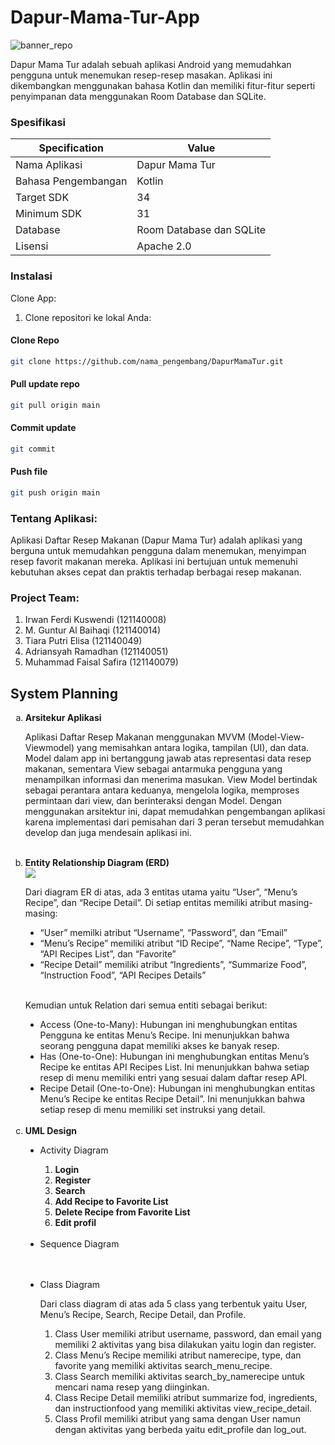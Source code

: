 # Dapur-Mama-Tur-App
![banner_repo](https://github.com/MFaisal00359/dapur-mama-tur-app/assets/72732958/c74873aa-3a62-4ba1-90ec-331aad8baa54)

Dapur Mama Tur adalah sebuah aplikasi Android yang memudahkan pengguna untuk menemukan resep-resep masakan. Aplikasi ini dikembangkan menggunakan bahasa Kotlin dan memiliki fitur-fitur seperti penyimpanan data menggunakan Room Database dan SQLite.

### Spesifikasi

| Specification          | Value          |
|------------------------|----------------|
| Nama Aplikasi          | Dapur Mama Tur |
| Bahasa Pengembangan    | Kotlin         |
| Target SDK             | 34             |
| Minimum SDK            | 31             |
| Database               | Room Database dan SQLite |
| Lisensi                | Apache 2.0     |

### Instalasi

Clone App:

1. Clone repositori ke lokal Anda:

#### Clone Repo
```bash
git clone https://github.com/nama_pengembang/DapurMamaTur.git
```

#### Pull update repo
```bash
git pull origin main
```

#### Commit update
```bash
git commit
```

#### Push file
```bash
git push origin main
```

### Tentang Aplikasi:
Aplikasi Daftar Resep Makanan (Dapur Mama Tur) adalah aplikasi yang berguna untuk memudahkan pengguna dalam menemukan, menyimpan resep favorit makanan mereka. Aplikasi ini bertujuan untuk memenuhi kebutuhan akses cepat dan praktis terhadap berbagai resep makanan.

### Project Team:
1. Irwan Ferdi Kuswendi  	(121140008)
2. M. Guntur Al Baihaqi  	(121140014)
3. Tiara Putri Elisa  		(121140049)
4. Adriansyah Ramadhan  	(121140051)
5. Muhammad Faisal Safira (121140079)

## System Planning

<ol type='a'>
  <li><b>Arsitekur Aplikasi</b></li>
  <p>Aplikasi Daftar Resep Makanan menggunakan MVVM (Model-View-Viewmodel) yang memisahkan antara logika, tampilan (UI), dan data. Model dalam app ini bertanggung jawab atas representasi data resep makanan, sementara View sebagai antarmuka pengguna yang menampilkan informasi dan menerima masukan. View Model bertindak sebagai perantara antara keduanya, mengelola logika, memproses permintaan dari view, dan berinteraksi dengan Model. Dengan menggunakan arsitektur ini, dapat memudahkan pengembangan aplikasi karena implementasi dari pemisahan dari 3 peran tersebut memudahkan develop dan juga mendesain aplikasi ini. </p><br>

  <li><b>Entity Relationship Diagram (ERD)</b></li>
  <img src="https://github.com/MFaisal00359/dapur-mama-tur-app/assets/148713333/84a7bfd3-b44d-4a69-a9e8-80d4fdd4ecbd">
  <p>Dari diagram ER di atas, ada 3 entitas utama yaitu “User”, “Menu’s Recipe”, dan “Recipe Detail”. Di setiap entitas memiliki atribut masing-masing:</p>
  <ul type='disc'>
    <li>“User” memilki atribut “Username”, “Password”, dan “Email” </li>
    <li>“Menu’s Recipe” memiliki atribut “ID Recipe”, “Name Recipe”, “Type”, “API Recipes List”, dan “Favorite” </li>
    <li>“Recipe Detail” memiliki atribut “Ingredients”, “Summarize Food”, “Instruction Food”, “API Recipes Details” </li>
  </ul><br>
  
  <p>Kemudian untuk Relation dari semua entiti sebagai berikut:	</p>
    <ul type='disc'>
    <li>Access (One-to-Many): Hubungan ini menghubungkan entitas Pengguna ke entitas Menu’s Recipe. Ini menunjukkan bahwa seorang pengguna dapat memiliki akses ke banyak resep. </li>
    <li>Has (One-to-One): Hubungan ini menghubungkan entitas Menu’s Recipe ke entitas API Recipes List. Ini menunjukkan bahwa setiap resep di menu memiliki entri yang sesuai dalam daftar resep API. </li>
    <li>Recipe Detail (One-to-One): Hubungan ini menghubungkan entitas Menu’s Recipe ke entitas Recipe Detail”. Ini menunjukkan bahwa setiap resep di menu memiliki set instruksi yang detail. </li>
  </ul><br>

  <li><b>UML Design</b></li>
  <ul type='disc'>
    <li>Activity Diagram</li>
      <ol type='1'>
        <li><b>Login</b></li>
          <img src="">
        <li><b>Register</b></li>
          <img src="">
        <li><b>Search</b></li>
          <img src="">
        <li><b>Add Recipe to Favorite List</b></li>
          <img src="">
        <li><b>Delete Recipe from Favorite List</b></li>
          <img src="">
        <li><b>Edit profil</b></li>
          <img src="">
      </ol><br>
    <li>Sequence Diagram</li><br>
      <ol type='1'>
      </ol><br>
    <li>Class Diagram</li>
    <img src=""><br>
    <p>Dari class diagram di atas ada 5 class yang terbentuk yaitu User, Menu’s Recipe, Search, Recipe Detail, dan Profile.</p>
    <ol type='1'>
        <li>Class User memiliki atribut username, password, dan email yang memiliki 2 aktivitas yang bisa dilakukan yaitu login dan register.</li>
        <li>Class Menu’s Recipe memiliki atribut namerecipe, type, dan favorite yang memiliki aktivitas search_menu_recipe.</li>
        <li>Class Search memiliki aktivitas search_by_namerecipe untuk mencari nama resep yang diinginkan.</li>
        <li>Class Recipe Detail memiliki atribut summarize fod, ingredients, dan instructionfood yang memiliki aktivitas view_recipe_detail.</li>
        <li>Class Profil memiliki atribut yang sama dengan User namun dengan aktivitas yang berbeda yaitu edit_profile dan log_out.</li>
  </ul><br>
  
</ol>



